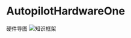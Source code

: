 # AutopilotHardwareOne
硬件导图
![知识框架](https://user-images.githubusercontent.com/48934388/148074959-7ebbce78-1d99-40b9-98dd-98b036ca30f7.png)

